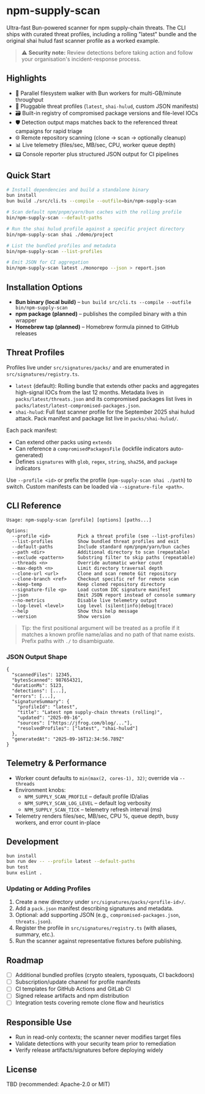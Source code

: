 # npm-supply-scan

Ultra-fast Bun-powered scanner for npm supply-chain threats. The CLI ships with curated threat profiles, including a rolling "latest" bundle and the original shai hulud fast scanner profile as a worked example.

> ⚠️ **Security note:** Review detections before taking action and follow your organisation's incident-response process.

## Highlights
- 🚄 Parallel filesystem walker with Bun workers for multi-GB/minute throughput
- 🧩 Pluggable threat profiles (`latest`, `shai-hulud`, custom JSON manifests)
- 🗃️ Built-in registry of compromised package versions and file-level IOCs
- 🛡️ Detection output maps matches back to the referenced threat campaigns for rapid triage
- 🌐 Remote repository scanning (clone → scan → optionally cleanup)
- 📊 Live telemetry (files/sec, MB/sec, CPU, worker queue depth)
- 📟 Console reporter plus structured JSON output for CI pipelines

## Quick Start
```bash
# Install dependencies and build a standalone binary
bun install
bun build ./src/cli.ts --compile --outfile=bin/npm-supply-scan

# Scan default npm/pnpm/yarn/bun caches with the rolling profile
bin/npm-supply-scan --default-paths

# Run the shai hulud profile against a specific project directory
bin/npm-supply-scan shai ./demo/project

# List the bundled profiles and metadata
bin/npm-supply-scan --list-profiles

# Emit JSON for CI aggregation
bin/npm-supply-scan latest ./monorepo --json > report.json
```

## Installation Options
- **Bun binary (local build)** – `bun build src/cli.ts --compile --outfile bin/npm-supply-scan`
- **npm package (planned)** – publishes the compiled binary with a thin wrapper
- **Homebrew tap (planned)** – Homebrew formula pinned to GitHub releases

## Threat Profiles
Profiles live under `src/signatures/packs/` and are enumerated in `src/signatures/registry.ts`.

- `latest` (default): Rolling bundle that extends other packs and aggregates high-signal IOCs from the last 12 months. Metadata lives in `packs/latest/threats.json` and its compromised packages list lives in `packs/latest/latest-compromised-packages.json`.
- `shai-hulud`: Full fast scanner profile for the September 2025 shai hulud attack. Pack manifest and package list live in `packs/shai-hulud/`.

Each pack manifest:
- Can extend other packs using `extends`
- Can reference a `compromisedPackagesFile` (lockfile indicators auto-generated)
- Defines `signatures` with `glob`, `regex`, `string`, `sha256`, and `package` indicators

Use `--profile <id>` or prefix the profile (`npm-supply-scan shai ./path`) to switch. Custom manifests can be loaded via `--signature-file <path>`.

## CLI Reference
```
Usage: npm-supply-scan [profile] [options] [paths...]

Options:
  --profile <id>          Pick a threat profile (see --list-profiles)
  --list-profiles         Show bundled threat profiles and exit
  --default-paths         Include standard npm/pnpm/yarn/bun caches
  --path <dir>            Additional directory to scan (repeatable)
  --exclude <pattern>     Substring filter to skip paths (repeatable)
  --threads <n>           Override automatic worker count
  --max-depth <n>         Limit directory traversal depth
  --clone-url <url>       Clone and scan remote Git repository
  --clone-branch <ref>    Checkout specific ref for remote scan
  --keep-temp             Keep cloned repository directory
  --signature-file <p>    Load custom IOC signature manifest
  --json                  Emit JSON report instead of console summary
  --no-metrics            Disable live telemetry output
  --log-level <level>     Log level (silent|info|debug|trace)
  --help                  Show this help message
  --version               Show version
```
> Tip: the first positional argument will be treated as a profile if it matches a known profile name/alias and no path of that name exists. Prefix paths with `./` to disambiguate.

### JSON Output Shape
```
{
  "scannedFiles": 12345,
  "bytesScanned": 987654321,
  "durationMs": 5123,
  "detections": [...],
  "errors": [...],
  "signatureSummary": {
    "profileId": "latest",
    "title": "Latest npm supply-chain threats (rolling)",
    "updated": "2025-09-16",
    "sources": ["https://jfrog.com/blog/..."],
    "resolvedProfiles": ["latest", "shai-hulud"]
  },
  "generatedAt": "2025-09-16T12:34:56.789Z"
}
```

## Telemetry & Performance
- Worker count defaults to `min(max(2, cores-1), 32)`; override via `--threads`
- Environment knobs:
  - `NPM_SUPPLY_SCAN_PROFILE` – default profile ID/alias
  - `NPM_SUPPLY_SCAN_LOG_LEVEL` – default log verbosity
  - `NPM_SUPPLY_SCAN_TICK` – telemetry refresh interval (ms)
- Telemetry renders files/sec, MB/sec, CPU %, queue depth, busy workers, and error count in-place

## Development
```bash
bun install
bun run dev -- --profile latest --default-paths
bun test
bunx eslint .
```

### Updating or Adding Profiles
1. Create a new directory under `src/signatures/packs/<profile-id>/`.
2. Add a `pack.json` manifest describing signatures and metadata.
3. Optional: add supporting JSON (e.g., `compromised-packages.json`, `threats.json`).
4. Register the profile in `src/signatures/registry.ts` (with aliases, summary, etc.).
5. Run the scanner against representative fixtures before publishing.

## Roadmap
- [ ] Additional bundled profiles (crypto stealers, typosquats, CI backdoors)
- [ ] Subscription/update channel for profile manifests
- [ ] CI templates for GitHub Actions and GitLab CI
- [ ] Signed release artifacts and npm distribution
- [ ] Integration tests covering remote clone flow and heuristics

## Responsible Use
- Run in read-only contexts; the scanner never modifies target files
- Validate detections with your security team prior to remediation
- Verify release artifacts/signatures before deploying widely

## License
TBD (recommended: Apache-2.0 or MIT)
